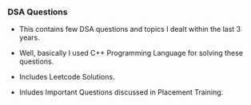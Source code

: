 ### DSA Questions


- This contains few DSA questions and topics I dealt within the last 3 years.

- Well, basically I used C++ Programming Language for solving these questions.

- Includes Leetcode Solutions.

- Inludes Important Questions discussed in Placement Training.

